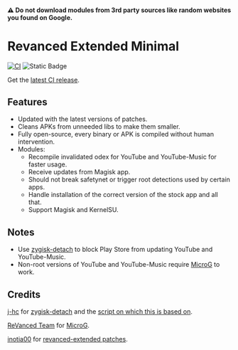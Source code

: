 #### ⚠️ Do not download modules from 3rd party sources like random websites you found on Google.

# Revanced Extended Minimal
[![CI](https://github.com/Dev-Hexx/Revanced-Extended-Minimal/actions/workflows/ci.yml/badge.svg?event=schedule)](https://github.com/Dev-Hexx/Revanced-Extended-Minimal/actions/workflows/ci.yml)
![Static Badge](https://img.shields.io/badge/Join-%232CA5E0?style=for-the-badge&logo=Telegram&logoColor=white&logoSize=auto&label=telegram&labelColor=black&color=blue)

Get the [latest CI release](https://github.com/Dev-Hexx/Revanced-Extended-Minimal/releases/latest).

## Features
 * Updated with the latest versions of patches.
 * Cleans APKs from unneeded libs to make them smaller.
 * Fully open-source, every binary or APK is compiled without human intervention.
 * Modules:
     * Recompile invalidated odex for YouTube and YouTube-Music for faster usage.
     * Receive updates from Magisk app.
     * Should not break safetynet or trigger root detections used by certain apps.
     * Handle installation of the correct version of the stock app and all that.
     * Support Magisk and KernelSU.

 ## Notes
* Use [zygisk-detach](https://github.com/j-hc/zygisk-detach) to block Play Store from updating YouTube and YouTube-Music.
* Non-root versions of YouTube and YouTube-Music require [MicroG](https://github.com/ReVanced/GmsCore/releases) to work.

## Credits
[j-hc](https://github.com/j-hc) for [zygisk-detach](https://github.com/j-hc/zygisk-detach) and the [script on which this is based on](https://github.com/j-hc/revanced-magisk-module).

[ReVanced Team](https://github.com/revanced) for [MicroG](https://github.com/ReVanced/GmsCore/releases).

[inotia00](https://github.com/inotia00) for [revanced-extended patches](https://github.com/inotia00/revanced-patches).
